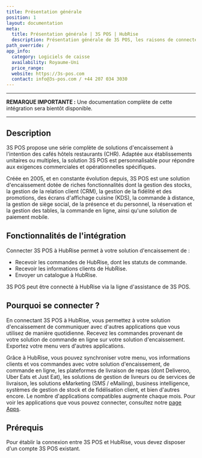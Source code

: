 ```yaml
---
title: Présentation générale
position: 1
layout: documentation
meta:
  title: Présentation générale | 3S POS | HubRise
  description: Présentation générale de 3S POS, les raisons de connecter votre caisse à HubRise et les fonctionnalités de l'intégration avec HubRise.
path_override: /
app_info:
  category: Logiciels de caisse
  availability: Royaume-Uni
  price_range:
  website: https://3s-pos.com
  contact: info@3s-pos.com / +44 207 034 3030
---
```


---

**REMARQUE IMPORTANTE :** Une documentation complète de cette intégration sera bientôt disponible.

---

## Description

3S POS propose une série complète de solutions d'encaissement à l'intention des cafés hôtels restaurants (CHR). Adaptée aux établissements unitaires ou multiples, la solution 3S POS est personnalisable pour répondre aux exigences commerciales et opérationnelles spécifiques.

Créée en 2005, et en constante évolution depuis, 3S POS est une solution d'encaissement dotée de riches fonctionnalités dont la gestion des stocks, la gestion de la relation client (CRM), la gestion de la fidélité et des promotions, des écrans d'affichage cuisine (KDS), la commande à distance, la gestion de siège social, de la présence et du personnel, la réservation et la gestion des tables, la commande en ligne, ainsi qu'une solution de paiement mobile.

## Fonctionnalités de l'intégration

Connecter 3S POS à HubRise permet à votre solution d'encaissement de :

- Recevoir les commandes de HubRise, dont les statuts de commande.
- Recevoir les informations clients de HubRise.
- Envoyer un catalogue à HubRise.

3S POS peut être connecté à HubRise via la ligne d'assistance de 3S POS.

## Pourquoi se connecter ?

En connectant 3S POS à HubRise, vous permettez à votre solution d'encaissement de communiquer avec d'autres applications que vous utilisez de manière quotidienne. Recevez les commandes provenant de votre solution de commande en ligne sur votre solution d'encaissement. Exportez votre menu vers d'autres applications.

Grâce à HubRise, vous pouvez synchroniser votre menu, vos informations clients et vos commandes avec votre solution d'encaissement, de commande en ligne, les plateformes de livraison de repas (dont Deliveroo, Uber Eats et Just Eat), les solutions de gestion de livreurs ou de services de livraison, les solutions eMarketing (SMS / eMailing), business intelligence, systèmes de gestion de stock et de fidélisation client, et bien d'autres encore. Le nombre d'applications compatibles augmente chaque mois. Pour voir les applications que vous pouvez connecter, consultez notre [page Apps](/apps).

## Prérequis

Pour établir la connexion entre 3S POS et HubRise, vous devez disposer d'un compte 3S POS existant.
